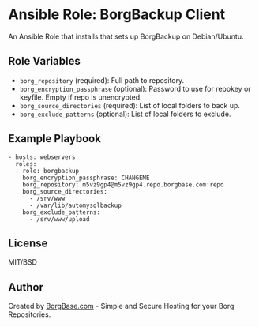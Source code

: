 # Ansible Role: BorgBackup Client

An Ansible Role that installs that sets up BorgBackup on Debian/Ubuntu.

## Role Variables

- `borg_repository` (required): Full path to repository.
- `borg_encryption_passphrase` (optional): Password to use for repokey or keyfile. Empty if repo is unencrypted.
- `borg_source_directories` (required): List of local folders to back up.
- `borg_exclude_patterns` (optional): List of local folders to exclude.


## Example Playbook

```
- hosts: webservers
  roles:
  - role: borgbackup
    borg_encryption_passphrase: CHANGEME
    borg_repository: m5vz9gp4@m5vz9gp4.repo.borgbase.com:repo
    borg_source_directories:
      - /srv/www
      - /var/lib/automysqlbackup
    borg_exclude_patterns:
      - /srv/www/upload
```

## License

MIT/BSD

## Author

Created by [BorgBase.com](https://www.borgbase.com) - Simple and Secure Hosting for your Borg Repositories.
